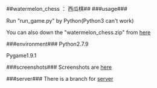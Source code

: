 ##watermelon_chess  ：  西瓜棋##
###usage###

Run "run_game.py" by Python(Python3 can't work)

You can also down the "watermelon_chess.zip" from [here](https://github.com/RawEvan/watermelon_chess/tree/master/exe)

###environment###
Python2.7.9

Pygame1.9.1

###screenshots###
Screenshots are [here](https://github.com/RawEvan/watermelon_chess/tree/master/screenshots)

###server###
There is a branch for [server](https://github.com/RawEvan/watermelon_chess/tree/server)